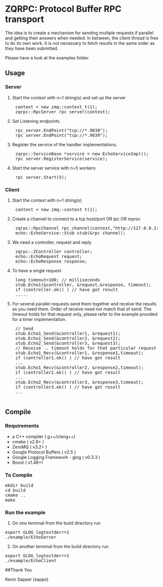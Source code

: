 # ZQRPC: Protocol Buffer RPC transport

The idea is to create a mechanism for sending multiple requests if parallel and getting their answers
when needed. In between, the client thread is free to do its own work.
It is not necessary to fetch results in the same order as they have been submitted.

Please have a look at the examples folder.

## Usage

### Server
1. Start the context with n=1 string(s) and set up the server
<pre>
	context = new zmq::context_t(1);
	zqrpc::RpcServer rpc_server(context);
</pre>

2. Set Listening endpoints.
<pre>
	rpc_server.EndPoint("tcp://*.9038");
	rpc_server.EndPoint("tcp://*.9039");
</pre>

3. Register the service of the handler implementations.
<pre>
	zqrpc::ServiceBase *service = new EchoServiceImpl();
	rpc_server.RegisterService(service);
</pre>

4. Start the server service with n=5 workers
<pre>
	rpc_server.Start(5);
</pre>

### Client

1. Start the context with n=1 string(s)
<pre>
	context = new zmq::context_t(1);
</pre>

2. Create a channel to connect to a tcp host/port OR ipc OR inproc
<pre>
	zqrpc::RpcChannel rpc_channel(context,"http://127.0.0.1:9038");
	echo::EchoService::Stub stub(&rpc_channel);
</pre>

3. We need a controller, request and reply
<pre>
	zqrpc::ZController controller;
	echo::EchoRequest request;
	echo::EchoResponse response;
</pre>

4. To have a single request
<pre>
	long timeout=100; // milliseconds
	stub.Echo1(&controller, &request,&response, timeout);
	if (controller.ok() ) // have got result 
	.....
</pre>

5. For several parallel requests send them together and receive the results as you need them.
Order of receive need not match that of send. The timeout holds for that request only, please
refer to the example provided for a timer implementation.

<pre>
	// Send
	stub.Echo1_Send(&controller1, &request1);
	stub.Echo1_Send(&controller2, &request2);
	stub.Echo2_Send(&controller3, &request3);
	// Receive .. timeout holds for that particular request
	stub.Echo1_Recv(&controller1, &response1,timeout);
	if (controller1.ok() ) // have got result 
	...
	stub.Echo1_Recv(&controller2, &response2,timeout);
	if (controller2.ok() ) // have got result 
	...
	stub.Echo2_Recv(&controller3, &response3,timeout);
	if (controller3.ok() ) // have got result 
	...
	
</pre>


## Compile

### Requirements

- a C++ compiler ( g++/clang++)
- cmake ( v2.8+ )
- ZeroMQ ( v3.2+ )
- Google Protocol Buffers ( v2.5 )
- Google Logging Framework - glog ( v0.3.3 )
- Boost ( v1.48+)

### To Compile

<pre>
mkdir build
cd build
cmake .. 
make
</pre>

### Run the example

1. On one terminal from the build directory run
<pre>
export GLOG_logtostderr=1
./example/EchoServer
</pre>

2. On another terminal from the build directory run
<pre>
export GLOG_logtostderr=1 
./example/EchoClient
</pre>



##Thank You

Kevin Sapper (sappo)
